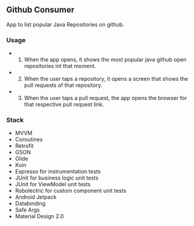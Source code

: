 ## Github Consumer
App to list popular Java Repositories on github. 

### Usage
- 1. When the app opens, it shows the most popular java github open repositories int that moment.
- 2. When the user taps a repository, it opens a screen that shows the pull requests of that repository.
- 3. When the user taps a pull request, the app opens the browser for that respective pull request link.

### Stack
- MVVM
- Coroutines
- Retrofit
- GSON
- Glide
- Koin
- Espresso for instrumentation tests
- JUnit for business logic unit tests
- JUnit for ViewModel unit tests
- Robolectric for custom component unit tests 
- Android Jetpack
- Databinding
- Safe Args
- Material Design 2.0
